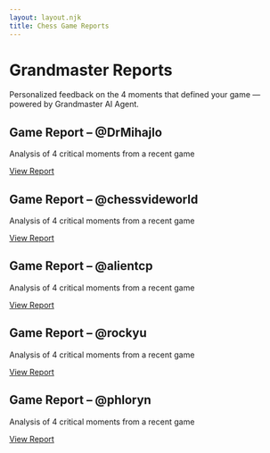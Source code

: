 ```yaml
---
layout: layout.njk
title: Chess Game Reports
---
```


<script>
  // Simple password protection
  (function() {
    // Check if user has already been authenticated
    if (!sessionStorage.getItem('authenticated')) {
      const password = prompt("Please enter the admin password to view the reports list:");
      
      // Change this to your desired password
      if (password === "anant") {
        sessionStorage.setItem('authenticated', 'true');
      } else {
        alert("Incorrect password. Access denied.");
        // Redirect somewhere else or show a blank page
        document.body.innerHTML = "<h1>Access Denied</h1><p>Invalid password provided.</p>";
        return;
      }
    }
  })();
</script>

<div class="home-header">
  <h1>Grandmaster Reports</h1>
  <p>Personalized feedback on the 4 moments that defined your game — powered by Grandmaster AI Agent.</p>
</div>

<div class="reports-list">
  <div class="report-card">
    <h2>Game Report – @DrMihajlo</h2>
    <p>Analysis of 4 critical moments from a recent game</p>
    <p><a href="/drmihajlo/" class="view-report">View Report</a></p>
  </div>

  <div class="report-card">
    <h2>Game Report – @chessvideworld</h2>
    <p>Analysis of 4 critical moments from a recent game</p>
    <p><a href="/chessvideworld/" class="view-report">View Report</a></p>
  </div>
  
  <div class="report-card">
    <h2>Game Report – @alientcp</h2>
    <p>Analysis of 4 critical moments from a recent game</p>
    <p><a href="/alientcp/" class="view-report">View Report</a></p>
  </div>
  
  <div class="report-card">
    <h2>Game Report – @rockyu</h2>
    <p>Analysis of 4 critical moments from a recent game</p>
    <p><a href="/rockyu/" class="view-report">View Report</a></p>
  </div>
  
  <div class="report-card">
    <h2>Game Report – @phloryn</h2>
    <p>Analysis of 4 critical moments from a recent game</p>
    <p><a href="/phloryn/" class="view-report">View Report</a></p>
  </div>
</div> 